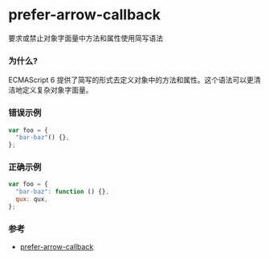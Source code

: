 # prefer-arrow-callback

要求或禁止对象字面量中方法和属性使用简写语法

### 为什么?

ECMAScript 6 提供了简写的形式去定义对象中的方法和属性。这个语法可以更清洁地定义复杂对象字面量。

### 错误示例

```js
var foo = {
  "bar-baz"() {},
};
```

### 正确示例

```js
var foo = {
  "bar-baz": function () {},
  qux: qux,
};
```

### 参考

- [prefer-arrow-callback](https://eslint.org/docs/rules/prefer-arrow-callback)
